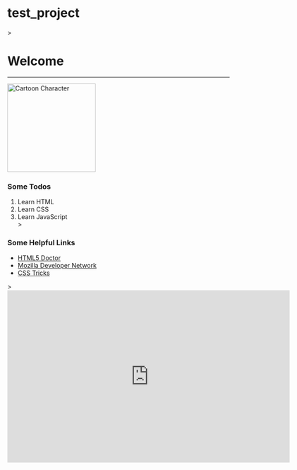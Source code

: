 # test_project
<!--fixing issues here-->>
<html lang="en-us">

<head>
  <meta charset="UTF-8">
  <title>Fix The HTML</title>
</head>

<body>
  <h1>Welcome</h1>
  <hr>
  
  <img width="200" src="https://static.wikia.nocookie.net/spongebob/images/4/46/SVG_SpongeBob_SquarePants.svg/revision/latest/" alt="Cartoon Character">
  
  <h3>Some Todos</h3>
  <ol>
    <li>Learn HTML</li>
    <li>Learn CSS</li>
    <li>Learn JavaScript</li>
  <!--added / to the closing tag-->>
  </ol>

  <h3>Some Helpful Links</h3>
  <ul>
    <li><a href="http://html5doctor.com/" target="_blank">HTML5 Doctor</a></li>
    <li><a href="https://developer.mozilla.org/en-US/" target="_blank">Mozilla Developer Network</a></li>
    <li><a href="https://css-tricks.com/" target="_blank">CSS Tricks</a></li>
  </ul>
  <!--self closing tag removed double-->>
  <br>
<iframe type="text/html" width="640" height="390" src="https://www.youtube.com/embed/M7lc1UVf-VE?autoplay=1&origin=http://example.com" frameborder="0"></iframe>

</body>
</html>
